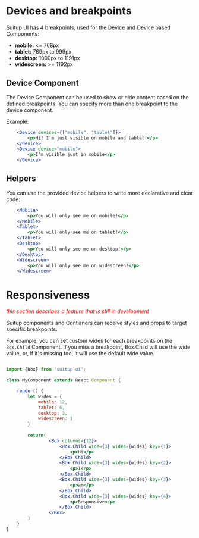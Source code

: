 # Devices and breakpoints

Suitup UI has 4 breakpoints, used for the Device and Device based Components:

* **mobile:** <= 768px
* **tablet:** 769px to 999px
* **desktop:** 1000px to 1191px
* **widescreen:** >= 1192px

## Device Component

The Device Component can be used to show or hide content based on the defined breakpoints. You can specify more than one breakpoint to the device component.

Example:

```jsx
	<Device devices={["mobile", "tablet"]}>
		<p>Hi! I'm just visible on mobile and tablet!</p>
	</Device>
	<Device device="mobile">
		<p>I'm visible just in mobile</p>
	</Device>
```


## Helpers

You can use the provided device helpers to write more declarative and clear code:

```jsx
	<Mobile>
		<p>You will only see me on mobile!</p>
	</Mobile>
	<Tablet>
		<p>You will only see me on tablet!</p>
	</Tablet>
	<Desktop>
		<p>You will only see me on desktop!</p>
	</Desktop>
	<Widescreen>
		<p>You will only see me on widescreen!</p>
	</Widescreen>
```

# Responsiveness

<span style="color:red">*this section describes a feature that is still in development*</span>

Suitup components and Contianers can receive styles and props to target specific breakpoints.

For example, you can set custom wides for each breakpoints on the `Box.Child` Component. If you miss a breakpoint, Box.Child will use the wide value, or, if it's missing too, it will use the default wide value.

```jsx

import {Box} from 'suitup-ui';

class MyComponent extends React.Component {

	render() {
		let wides = {
			mobile: 12,
			tablet: 6,
			desktop: 3,
			widescreen: 1
		}
		
		return(
				<Box columns={12}>
					<Box.Child wide={3} wides={wides} key={1}>
						<p>Hi</p>
					</Box.Child>
					<Box.Child wide={3} wides={wides} key={2}>
						<p>I</p>
					</Box.Child>
					<Box.Child wide={3} wides={wides} key={3}>
						<p>am</p>
					</Box.Child>
					<Box.Child wide={3} wides={wides} key={4}>
						<p>Responsive</p>
					</Box.Child>
				</Box>
		)
	}
}
```
